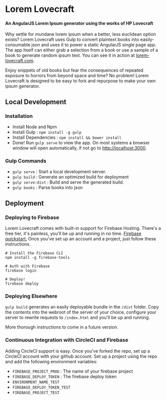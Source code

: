 # Lorem Lovecraft

#### An AngularJS Lorem Ipsum generator using the works of HP Lovecraft

Why settle for mundane lorem ipsum when a better, less euclidean option exists? Lorem Lovecraft uses Gulp to convert plaintext books into easily-consumable json and uses it to power a static AngularJS single page app. The app itself can either grab a selection from a book or use a sample of a book to generate random ipsum text. You can see it in action at [lorem-lovecraft.com](https://lorem-lovecraft.com).

Enjoy snippets of old books but fear the consequences of repeated exposure to horrors from beyond space and time? No problem! Lorem Lovecraft is designed to be easy to fork and repurpose to make your own ipsum generator. 

## Local Development

### Installation

* Install Node and Npm
* Install Gulp : `npm install -g gulp`
* Install Dependencies : `npm install && bower install`
* Done! Run `gulp serve` to view the app. On most systems a browser window will open automatically, if not go to [http://localhost:3000](http://localhost:3000).

### Gulp Commands
* `gulp serve` : Start a local development server.
* `gulp build` : Generate an optimized build for deployment
* `gulp serve:dist` : Build and serve the generated build.
* `gulp books` : Parse books into json

## Deployment

### Deploying to Firebase

Lorem Lovecraft comes with built-in support for Firebase Hosting. There's a free tier, it's painless, you'll be up and running in no time. [Firebase quickstart.](https://firebase.google.com/docs/hosting/quickstart) Once you've set up an account and a project, just follow these instructions.

```shell
# Install the Firebase CLI
npm install -g firebase-tools

# Auth with Firebase
firebase login

# Deploy!
firebase deploy
```

### Deploying Elsewhere

`gulp build` generates an easily deployable bundle in the `/dist` folder. Copy the contents into the webroot of the server of your choice, configure your server to rewrite requests to `/index.html` and you'll be up and running. 

More thorough instructions to come in a future version.

### Continuous Integration with CircleCI and Firebase

Adding CircleCI support is easy. Once you've forked the repo, set up a CircleCI account with your github account. Set up a project using the repo and add the following environment variables: 

* `FIREBASE_PROJECT_PROD` : The name of your firebase project
* `FIREBASE_DEPLOY_TOKEN` : The firebase deploy token				
* `ENVIRONMENT_NAME_TEST`		
* `FIREBASE_DEPLOY_TOKEN_TEST`		
* `FIREBASE_PROJECT_TEST`
